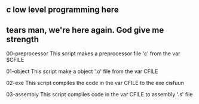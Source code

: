 c low level programming here
----------------------------
tears man, we're here again. God give me strength
-------------------------------------------------

00-preprocessor
This script makes a preprocessor file 'c' from the var $CFILE

01-object
This script make a object '.o' file from the var CFILE

02-exe
This script compiles the code in the var CFILE to the exe cisfuun

03-assembly
This script compiles code in the var CFILE to assembly '.s' file